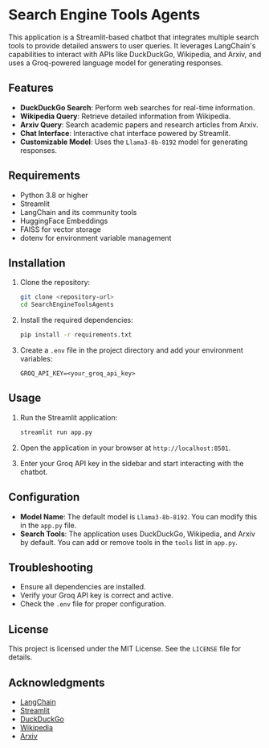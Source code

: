 # Search Engine Tools Agents

This application is a Streamlit-based chatbot that integrates multiple search tools to provide detailed answers to user queries. It leverages LangChain's capabilities to interact with APIs like DuckDuckGo, Wikipedia, and Arxiv, and uses a Groq-powered language model for generating responses.

## Features

- **DuckDuckGo Search**: Perform web searches for real-time information.
- **Wikipedia Query**: Retrieve detailed information from Wikipedia.
- **Arxiv Query**: Search academic papers and research articles from Arxiv.
- **Chat Interface**: Interactive chat interface powered by Streamlit.
- **Customizable Model**: Uses the `Llama3-8b-8192` model for generating responses.

## Requirements

- Python 3.8 or higher
- Streamlit
- LangChain and its community tools
- HuggingFace Embeddings
- FAISS for vector storage
- dotenv for environment variable management

## Installation

1. Clone the repository:
   ```bash
   git clone <repository-url>
   cd SearchEngineToolsAgents
   ```

2. Install the required dependencies:
   ```bash
   pip install -r requirements.txt
   ```

3. Create a `.env` file in the project directory and add your environment variables:
   ```
   GROQ_API_KEY=<your_groq_api_key>
   ```

## Usage

1. Run the Streamlit application:
   ```bash
   streamlit run app.py
   ```

2. Open the application in your browser at `http://localhost:8501`.

3. Enter your Groq API key in the sidebar and start interacting with the chatbot.

## Configuration

- **Model Name**: The default model is `Llama3-8b-8192`. You can modify this in the `app.py` file.
- **Search Tools**: The application uses DuckDuckGo, Wikipedia, and Arxiv by default. You can add or remove tools in the `tools` list in `app.py`.

## Troubleshooting

- Ensure all dependencies are installed.
- Verify your Groq API key is correct and active.
- Check the `.env` file for proper configuration.

## License

This project is licensed under the MIT License. See the `LICENSE` file for details.

## Acknowledgments

- [LangChain](https://github.com/hwchase17/langchain)
- [Streamlit](https://streamlit.io/)
- [DuckDuckGo](https://duckduckgo.com/)
- [Wikipedia](https://www.wikipedia.org/)
- [Arxiv](https://arxiv.org/)
